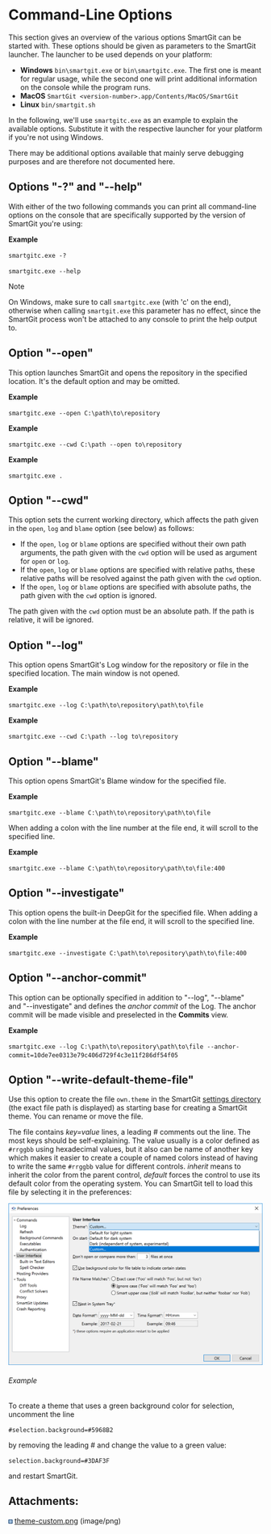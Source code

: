 # Command-Line Options

This section gives an overview of the various options SmartGit can be
started with. These options should be given as parameters to the
SmartGit launcher. The launcher to be used depends on your platform:

  - **Windows** `bin\smartgit.exe` or `bin\smartgitc.exe`. The first one
    is meant for regular usage, while the second one will print
    additional information on the console while the program runs.
  - **MacOS** `SmartGit <version-number>.app/Contents/MacOS/SmartGit`
  - **Linux** `bin/smartgit.sh`

In the following, we'll use `smartgitc.exe` as an example to explain the
available options. Substitute it with the respective launcher for your
platform if you're not using Windows.

There may be additional options available that mainly serve debugging
purposes and are therefore not documented here.

## Options "-?" and "--help"

With either of the two following commands you can print all command-line
options on the console that are specifically supported by the version of
SmartGit you're using:

<div class="panel" style="border-width: 1px;">

<div class="panelHeader" style="border-bottom-width: 1px;">

**Example**

</div>

<div class="panelContent">

`smartgitc.exe -?`

`smartgitc.exe --help`

</div>

</div>

<div>

Note

<div>

On Windows, make sure to call `smartgitc.exe` (with 'c' on the end),
otherwise when calling `smartgit.exe` this parameter has no effect,
since the SmartGit process won't be attached to any console to print the
help output to.

</div>

</div>

## Option "--open"

This option launches SmartGit and opens the repository in the specified
location. It's the default option and may be omitted.

<div class="panel" style="border-width: 1px;">

<div class="panelHeader" style="border-bottom-width: 1px;">

**Example**

</div>

<div class="panelContent">

`smartgitc.exe --open C:\path\to\repository`

</div>

</div>

<div class="panel" style="border-width: 1px;">

<div class="panelHeader" style="border-bottom-width: 1px;">

**Example**

</div>

<div class="panelContent">

`smartgitc.exe --cwd C:\path --open to\repository`

</div>

</div>

<div class="panel" style="border-width: 1px;">

<div class="panelHeader" style="border-bottom-width: 1px;">

**Example**

</div>

<div class="panelContent">

`smartgitc.exe .`

</div>

</div>

## Option "--cwd"

This option sets the current working directory, which affects the path
given in the `open`, `log` and `blame` option (see below) as follows:

  - If the `open`, `log` or `blame` options are specified without their
    own path arguments, the path given with the `cwd` option will be
    used as argument for `open` or `log`.
  - If the `open`, `log` or `blame` options are specified with relative
    paths, these relative paths will be resolved against the path given
    with the `cwd` option.
  - If the `open`, `log` or `blame` options are specified with absolute
    paths, the path given with the `cwd` option is ignored.

The path given with the `cwd` option must be an absolute path. If the
path is relative, it will be ignored.

## Option "--log"

This option opens SmartGit's Log window for the repository or file in
the specified location. The main window is not opened.

<div class="panel" style="border-width: 1px;">

<div class="panelHeader" style="border-bottom-width: 1px;">

**Example**

</div>

<div class="panelContent">

`smartgitc.exe --log C:\path\to\repository\path\to\file`

</div>

</div>

<div class="panel" style="border-width: 1px;">

<div class="panelHeader" style="border-bottom-width: 1px;">

**Example**

</div>

<div class="panelContent">

`smartgitc.exe --cwd C:\path --log to\repository`

</div>

</div>

## Option "--blame"

This option opens SmartGit's Blame window for the specified file.

<div class="panel" style="border-width: 1px;">

<div class="panelHeader" style="border-bottom-width: 1px;">

**Example**

</div>

<div class="panelContent">

`smartgitc.exe --blame C:\path\to\repository\path\to\file`

</div>

</div>

When adding a colon with the line number at the file end, it will scroll
to the specified line.

<div class="panel" style="border-width: 1px;">

<div class="panelHeader" style="border-bottom-width: 1px;">

**Example**

</div>

<div class="panelContent">

`smartgitc.exe --blame C:\path\to\repository\path\to\file:400`

</div>

</div>

## Option "--investigate"

This option opens the built-in DeepGit for the specified file. When
adding a colon with the line number at the file end, it will scroll to
the specified line.

<div class="panel" style="border-width: 1px;">

<div class="panelHeader" style="border-bottom-width: 1px;">

**Example**

</div>

<div class="panelContent">

`smartgitc.exe --investigate C:\path\to\repository\path\to\file:400`

</div>

</div>

## Option "--anchor-commit"

This option can be optionally specified in addition to
"--log", "--blame" and "--investigate" and defines the *anchor commit*
of the Log. The anchor commit will be made visible and preselected in
the **Commits** view.

<div class="panel" style="border-width: 1px;">

<div class="panelHeader" style="border-bottom-width: 1px;">

**Example**

</div>

<div class="panelContent">

`smartgitc.exe --log C:\path\to\repository\path\to\file
--anchor-commit=10de7ee0313e79c406d729f4c3e11f286df54f05`

</div>

</div>

## Option "--write-default-theme-file"

Use this option to create the file `own.theme` in the SmartGit [settings
directory](https://www.syntevo.com/doc/display/SU/VM+Options) (the exact
file path is displayed) as starting base for creating a SmartGit theme.
You can rename or move the file.

The file contains *key=value* lines, a leading \# comments out the line.
The most keys should be self-explaining. The value usually is a color
defined as `#rrggbb` using hexadecimal values, but it also can be name
of another key which makes it easier to create a couple of named colors
instead of having to write the same `#rrggbb` value for different
controls. *inherit* means to inherit the color from the parent control,
*default* forces the control to use its default color from the operating
system. You can SmartGit tell to load this file by selecting it in the
preferences:

![](attachments/1704363/10715267.png)

###### Example

To create a theme that uses a green background color for selection,
uncomment the line

    #selection.background=#5968B2

by removing the leading \# and change the value to a green value:

    selection.background=#3DAF3F

and restart SmartGit.

<div class="pageSectionHeader">

## Attachments:

</div>

<div class="greybox" data-align="left">

![](images/icons/bullet_blue.gif)
[theme-custom.png](attachments/1704363/10715267.png) (image/png)  

</div>
